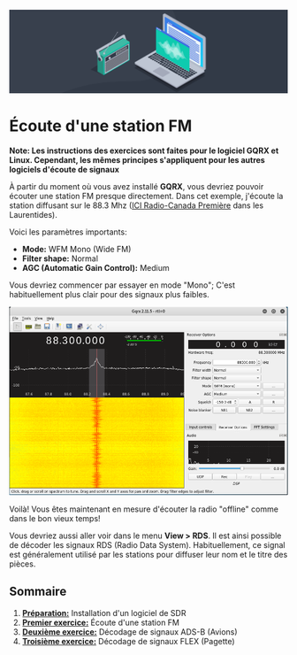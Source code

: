 ![SDR](../img/img1.jpeg)
# Écoute d'une station FM
**Note: Les instructions des exercices sont faites pour le logiciel GQRX et Linux. Cependant, les mêmes principes s'appliquent pour les autres logiciels d'écoute de signaux**

À partir du moment où vous avez installé **GQRX**, vous devriez pouvoir écouter une station FM presque directement. Dans cet exemple, j'écoute la station diffusant sur le 88.3 Mhz ([ICI Radio-Canada Première](https://ici.radio-canada.ca/premiere) dans les Laurentides).

Voici les paramètres importants:

- **Mode:** WFM Mono (Wide FM)
- **Filter shape:** Normal
- **AGC (Automatic Gain Control):** Medium

Vous devriez commencer par essayer en mode "Mono"; C'est habituellement plus clair pour des signaux plus faibles.

![GQRX](../img/img2.png)

Voilà! Vous êtes maintenant en mesure d'écouter la radio "offline" comme dans le bon vieux temps!

Vous devriez aussi aller voir dans le menu **View > RDS**. Il est ainsi possible de décoder les signaux RDS (Radio Data System). Habituellement, ce signal est généralement utilisé par les stations pour diffuser leur nom et le titre des pièces.

## Sommaire
1. [**Préparation:**](installation.md) Installation d'un logiciel de SDR
2. [**Premier exercice:**](FM.md) Écoute d'une station FM
3. [**Deuxième exercice:**](ADS-B.md) Décodage de signaux ADS-B (Avions)
4. [**Troisième exercice:**](POCSAG.md) Décodage de signaux FLEX (Pagette)
